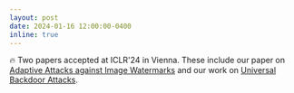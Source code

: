 ```yaml
---
layout: post
date: 2024-01-16 12:00:00-0400
inline: true
---
```


:fire: Two papers accepted at ICLR'24 in Vienna.
These include our paper on <a href="https://openreview.net/forum?id=O9PArxKLe1">Adaptive Attacks against Image Watermarks</a> and our work on <a href="https://openreview.net/forum?id=3QkzYBSWqL">Universal Backdoor Attacks</a>. 